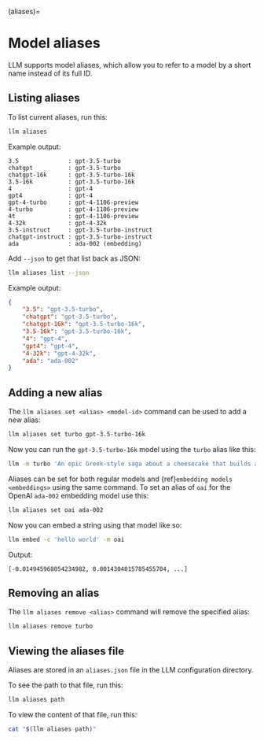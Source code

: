 (aliases)=
# Model aliases

LLM supports model aliases, which allow you to refer to a model by a short name instead of its full ID.

## Listing aliases

To list current aliases, run this:

```bash
llm aliases
```
Example output:

<!-- [[[cog
from click.testing import CliRunner
from llm.cli import cli
result = CliRunner().invoke(cli, ["aliases", "list"])
cog.out("```\n{}```".format(result.output))
]]] -->
```
3.5              : gpt-3.5-turbo
chatgpt          : gpt-3.5-turbo
chatgpt-16k      : gpt-3.5-turbo-16k
3.5-16k          : gpt-3.5-turbo-16k
4                : gpt-4
gpt4             : gpt-4
gpt-4-turbo      : gpt-4-1106-preview
4-turbo          : gpt-4-1106-preview
4t               : gpt-4-1106-preview
4-32k            : gpt-4-32k
3.5-instruct     : gpt-3.5-turbo-instruct
chatgpt-instruct : gpt-3.5-turbo-instruct
ada              : ada-002 (embedding)
```
<!-- [[[end]]] -->

Add `--json` to get that list back as JSON:

```bash
llm aliases list --json
```
Example output:
```json
{
    "3.5": "gpt-3.5-turbo",
    "chatgpt": "gpt-3.5-turbo",
    "chatgpt-16k": "gpt-3.5-turbo-16k",
    "3.5-16k": "gpt-3.5-turbo-16k",
    "4": "gpt-4",
    "gpt4": "gpt-4",
    "4-32k": "gpt-4-32k",
    "ada": "ada-002"
}
```

## Adding a new alias

The `llm aliases set <alias> <model-id>` command can be used to add a new alias:

```bash
llm aliases set turbo gpt-3.5-turbo-16k
```
Now you can run the `gpt-3.5-turbo-16k` model using the `turbo` alias like this:

```bash
llm -m turbo 'An epic Greek-style saga about a cheesecake that builds a SQL database from scratch'
```
Aliases can be set for both regular models and {ref}`embedding models <embeddings>` using the same command. To set an alias of `oai` for the OpenAI `ada-002` embedding model use this:
```bash
llm aliases set oai ada-002
```
Now you can embed a string using that model like so:
```bash
llm embed -c 'hello world' -m oai
```
Output:
```
[-0.014945968054234982, 0.0014304015785455704, ...]
```

## Removing an alias

The `llm aliases remove <alias>` command will remove the specified alias:

```bash
llm aliases remove turbo
```

## Viewing the aliases file

Aliases are stored in an `aliases.json` file in the LLM configuration directory.

To see the path to that file, run this:

```bash
llm aliases path
```
To view the content of that file, run this:

```bash
cat "$(llm aliases path)"
```